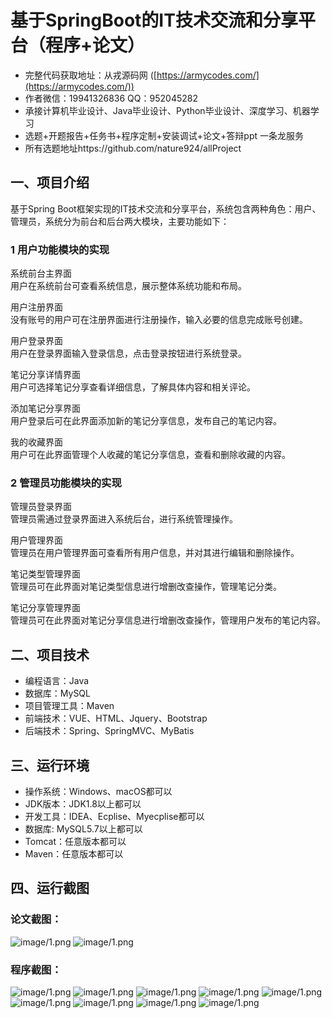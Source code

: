 基于SpringBoot的IT技术交流和分享平台（程序+论文）
=
- 完整代码获取地址：从戎源码网 ([https://armycodes.com/](https://armycodes.com/))
- 作者微信：19941326836  QQ：952045282 
- 承接计算机毕业设计、Java毕业设计、Python毕业设计、深度学习、机器学习
- 选题+开题报告+任务书+程序定制+安装调试+论文+答辩ppt 一条龙服务
- 所有选题地址https://github.com/nature924/allProject

一、项目介绍
---
基于Spring Boot框架实现的IT技术交流和分享平台，系统包含两种角色：用户、管理员，系统分为前台和后台两大模块，主要功能如下：


### 1 用户功能模块的实现

系统前台主界面  
用户在系统前台可查看系统信息，展示整体系统功能和布局。

用户注册界面  
没有账号的用户可在注册界面进行注册操作，输入必要的信息完成账号创建。

用户登录界面  
用户在登录界面输入登录信息，点击登录按钮进行系统登录。

笔记分享详情界面  
用户可选择笔记分享查看详细信息，了解具体内容和相关评论。

添加笔记分享界面  
用户登录后可在此界面添加新的笔记分享信息，发布自己的笔记内容。

我的收藏界面  
用户可在此界面管理个人收藏的笔记分享信息，查看和删除收藏的内容。

### 2 管理员功能模块的实现

管理员登录界面  
管理员需通过登录界面进入系统后台，进行系统管理操作。

用户管理界面  
管理员在用户管理界面可查看所有用户信息，并对其进行编辑和删除操作。

笔记类型管理界面  
管理员可在此界面对笔记类型信息进行增删改查操作，管理笔记分类。

笔记分享管理界面  
管理员可在此界面对笔记分享信息进行增删改查操作，管理用户发布的笔记内容。


二、项目技术
---
- 编程语言：Java
- 数据库：MySQL
- 项目管理工具：Maven
- 前端技术：VUE、HTML、Jquery、Bootstrap
- 后端技术：Spring、SpringMVC、MyBatis

三、运行环境
---
- 操作系统：Windows、macOS都可以
- JDK版本：JDK1.8以上都可以
- 开发工具：IDEA、Ecplise、Myecplise都可以
- 数据库: MySQL5.7以上都可以
- Tomcat：任意版本都可以
- Maven：任意版本都可以

四、运行截图
---
### 论文截图：
![image/1.png](limage/1.png)
![image/1.png](limage/2.png)

### 程序截图：
![image/1.png](image/图片1.png)
![image/1.png](image/图片2.png)
![image/1.png](image/图片3.png)
![image/1.png](image/图片4.png)
![image/1.png](image/图片5.png)
![image/1.png](image/图片6.png)
![image/1.png](image/图片7.png)
![image/1.png](image/图片8.png)
![image/1.png](image/图片9.png)




